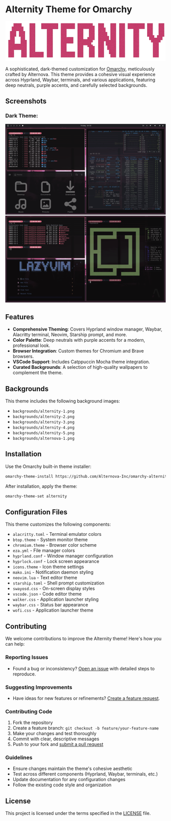 
# Alternity Theme for Omarchy

![Omarchy Alternity](./assets/title.png)

A sophisticated, dark-themed customization for [Omarchy](https://omarchy.org/), meticulously crafted by Alternova. This theme provides a cohesive visual experience across Hyprland, Waybar, terminals, and various applications, featuring deep neutrals, purple accents, and carefully selected backgrounds.

## Screenshots

### Dark Theme:

![Omarchy Alternity Screenshot](./assets/screen1.png)
![Omarchy Alternity Screenshot 2](./assets/screen2.png)

## Features

- **Comprehensive Theming**: Covers Hyprland window manager, Waybar, Alacritty terminal, Neovim, Starship prompt, and more.
- **Color Palette**: Deep neutrals with purple accents for a modern, professional look.
- **Browser Integration**: Custom themes for Chromium and Brave browsers.
- **VSCode Support**: Includes Catppuccin Mocha theme integration.
- **Curated Backgrounds**: A selection of high-quality wallpapers to complement the theme.

## Backgrounds

This theme includes the following background images:

- `backgrounds/alternity-1.png`
- `backgrounds/alternity-2.png`
- `backgrounds/alternity-3.png`
- `backgrounds/alternity-4.png`
- `backgrounds/alternity-5.png`
- `backgrounds/alternova-1.png`

## Installation

Use the Omarchy built-in theme installer:

```bash
omarchy-theme-install https://github.com/Alternova-Inc/omarchy-alternity-theme
```

After installation, apply the theme:

```bash
omarchy-theme-set alternity
```

## Configuration Files

This theme customizes the following components:

- `alacritty.toml` - Terminal emulator colors
- `btop.theme` - System monitor theme
- `chromium.theme` - Browser color scheme
- `eza.yml` - File manager colors
- `hyprland.conf` - Window manager configuration
- `hyprlock.conf` - Lock screen appearance
- `icons.theme` - Icon theme settings
- `mako.ini` - Notification daemon styling
- `neovim.lua` - Text editor theme
- `starship.toml` - Shell prompt customization
- `swayosd.css` - On-screen display styles
- `vscode.json` - Code editor theme
- `walker.css` - Application launcher styling
- `waybar.css` - Status bar appearance
- `wofi.css` - Application launcher theme

## Contributing

We welcome contributions to improve the Alternity theme! Here's how you can help:

### Reporting Issues
- Found a bug or inconsistency? [Open an issue](https://github.com/Alternova-Inc/omarchy-alternity-theme/issues) with detailed steps to reproduce.

### Suggesting Improvements
- Have ideas for new features or refinements? [Create a feature request](https://github.com/Alternova-Inc/omarchy-alternity-theme/issues).

### Contributing Code
1. Fork the repository
2. Create a feature branch: `git checkout -b feature/your-feature-name`
3. Make your changes and test thoroughly
4. Commit with clear, descriptive messages
5. Push to your fork and [submit a pull request](https://github.com/Alternova-Inc/omarchy-alternity-theme/pulls)

### Guidelines
- Ensure changes maintain the theme's cohesive aesthetic
- Test across different components (Hyprland, Waybar, terminals, etc.)
- Update documentation for any configuration changes
- Follow the existing code style and organization

## License

This project is licensed under the terms specified in the [LICENSE](LICENSE) file.
